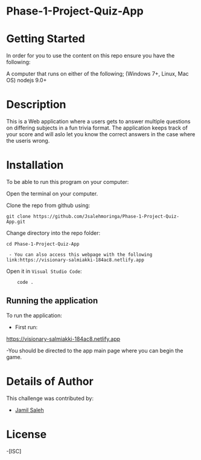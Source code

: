 # Phase-1-Project-Quiz-App

# Getting Started
In order for you to use the content on this repo ensure you have the following:

A computer that runs on either of the following; (Windows 7+, Linux, Mac OS)
nodejs 9.0+

# Description
This is a Web application where a users gets to answer multiple questions on differing subjects in a fun trivia format. The application keeps track of your score and will aslo let you know the correct answers in the case where the useris wrong.

# Installation
To be able to run this program on your computer:

Open the terminal on your computer.

Clone the repo from github using:

    git clone https://github.com/Jsalehmoringa/Phase-1-Project-Quiz-App.git

Change directory into the repo folder:

    cd Phase-1-Project-Quiz-App
     
     - You can also access this webpage with the following link:https://visionary-salmiakki-184ac8.netlify.app

Open it in ``Visual Studio Code``:

        code .

## Running the application
To run the application:

- First run:

https://visionary-salmiakki-184ac8.netlify.app

-You should be directed to the app main page where you can begin the game.

# Details of Author
 This challenge was contributed by:
- [Jamil Saleh](https://github.com/Jsalehmoringa)

# License
-[ISC]